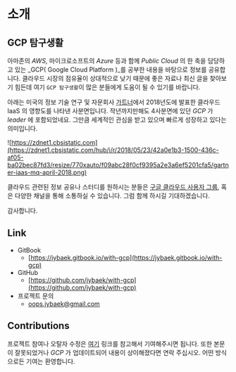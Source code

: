 # 소개

## GCP 탐구생활

아마존의 _AWS_, 마이크로소프트의 _Azure_ 등과 함께 _Public Cloud_ 의 한 축을 담당하고 있는 _GCP\( Google Cloud Platform \)_를 공부한 내용을 바탕으로 정보를 공유합니다. 클라우드 시장의 점유율이 상대적으로 낮기 때문에 좋은 자료나 최신 글을 찾아보기 힘든데 여기 `GCP 탐구생활`이 많은 분들에게 도움이 될 수 있기를 바랍니다.

아래는 미국의 정보 기술 연구 및 자문회사 [가트너](https://ko.wikipedia.org/wiki/가트너)에서 2018년도에 발표한 클라우드 IaaS 의 영향도를 나타낸 사분면입니다. 작년까지만해도 4사분면에 있던 _GCP_ 가 _leader_ 에 포함되었네요. 그만큼 세계적인 관심을 받고 있으며 빠르게 성장하고 있다는 의미입니다.

![https://zdnet1.cbsistatic.com](https://zdnet1.cbsistatic.com/hub/i/r/2018/05/23/42a0e1b3-1500-436c-af05-ba02bec87fd3/resize/770xauto/f09abc28f0cf9395a2e3a6ef5201cfa5/gartner-iaas-mq-april-2018.png)

클라우드 관련된 정보 공유나 스터디를 원하시는 분들은 [구글 클라우드 사용자 그룹](https://www.facebook.com/groups/googlecloudkorea/), 혹은 다양한 채널을 통해 소통하실 수 있습니다. 그럼 함께 하시길 기대하겠습니다.

감사합니다.

## Link

* GitBook
  * [https://jybaek.gitbook.io/with-gcp](https://jybaek.gitbook.io/with-gcp)
* GitHub
  * [https://github.com/jybaek/with-gcp](https://github.com/jybaek/with-gcp)
* 프로젝트 문의
  * [oops.jybaek@gmail.com](mailto:oops.jybaek@gmail.com)

## Contributions

프로젝트 참여나 오탈자 수정은 [여기](https://github.com/jybaek/with-gcp/blob/master/CONTRIBUTING.md) 링크를 참고해서 기여해주시면 됩니다. 또한 본문이 잘못되었거나 _GCP_ 가 업데이트되어 내용이 상이해졌다면 연락 주십시오. 어떤 방식으로든 기여는 환영합니다.

